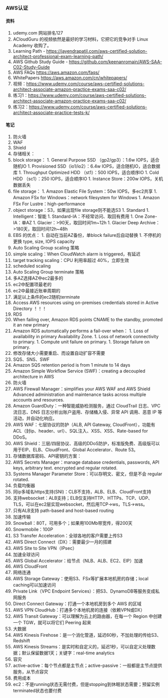 ### AWS认证

#### 资料
1. udemy.com 网站排名127
1. ACloudGuru 的视频依然是最好的学习材料，它把它的竞争对手 Linux Academy 收购了。
1. Learning Path - https://jayendrapatil.com/aws-certified-solution-architect-professional-exam-learning-path/
1. AWS Github Study Guide - https://github.com/keenanromain/AWS-SAA-C02-Study-Guide
1. AWS FAQs https://aws.amazon.com/faqs/
1. WhitePapers https://aws.amazon.com/cn/whitepapers/
1. 视频：https://www.udemy.com/course/aws-certified-solutions-architect-associate-amazon-practice-exams-saa-c02/
1. 练习1：https://www.udemy.com/course/aws-certified-solutions-architect-associate-amazon-practice-exams-saa-c02/
1. 练习2：https://www.udemy.com/course/aws-certified-solutions-architect-associate-practice-tests-k/

#### 笔记
1. 防火墙
  1. WAF
  1. Shield
1. 存储相关：
  1. block storage：
    1. General Purpose SSD （gp2/gp3）：1.6w IOPS，适合随机IO
    1. Provisioned SSD（io1/io2）：6.4w IOPS，适合随机IO，适合数据库
    1. Throughput Optimized HDD （st1）：500 IOPS，适合顺序IO
    1. Cold HDD （sc1）：250 IOPS，适合顺序IO
    1. Instance Store：200w IOPS，关机数据丢失
  1. file storage：
    1. Amazon Elastic File System：50w IOPS，多ec2共享
    1. Amazon FSx for Windows：network filesystem for Windows
    1. Amazon FSx For Lustre：high-performance
  1. object storage：S3，如果出现file storage则不能选S3
    1. Standard
    1. Intelligent：智能
    1. Standard-IA：不经常访问、取回有费用
    1. One Zone-IA：单AZ
    1. Glacier：>90天，取回时间1m~12h
    1. Glacier Deep Archive：>180天，取回时间12h~48h
  1. EBS 的优点：
    1. 自动在当前AZ备份，单block failure后自动替换
    1. 不停机的更换 type, size, IOPS capacity
1. Auto Scaling Group scaling 策略
  1. simple scaling：When CloudWatch alarm is triggered，有延迟
  1. target tracking scaling：CPU 利用率超过 40%，立即生效
  1. scheduled scaling
1. Auto Scaling Group terminate 策略
  1. 多AZ选择AZ中ec2最多的
  1. ec2中配置项最老的
  1. ec2中最接近账单周期的
  1. 满足以上条件的ec2随机terminate
1. Access AWS resources using on-premises credentials stored in Active Directory ！！！    
1. RDS
  1. When failing over, Amazon RDS points CNAME to the standby, promoted it an new primary
  1. Amazon RDS automatically performs a fail-over when：
    1. Loss of availability in primary Availability Zone.
    1. Loss of network connectivity to primary.
    1. Compute unit failure on primary.
    1. Storage failure on primary.
  1. 修改存储大小需要重启、而设置自动扩容不需要  
1. SQS、SNS、SWF
  1. Amazon SQS retention period is from 1 minute to 14 days
  1. Amazon Simple Workflow Service (SWF)：creating a decoupled architecture in AWS 
1. 防火墙
  1. AWS Firewall Manager：simplifies your AWS WAF and AWS Shield Advanced administration and maintenance tasks across multiple accounts and resources.
  1. Amazon GuardDuty：一种智能威胁检测服务，通过 CloudTrail 日志、VPC 流日志、DNS 日志分析出账户盗用、存储桶入侵、异常 API 调用、恶意 IP 等活动，并自动化响应。
  1. AWS WAF：七层协议的防护（ALB, API Gateway, CloudFront），功能有ACL（封ip、header、url）、SQL注入、XSS、XSS、Rate-based for DDoS。
  1. AWS Shield：三层/四层协议、高级的DDoS防护，标准版免费、高级版可以用于EIP、ELB、CloudFront、Global Accelerator、Route 53。
1. 存储数据库密码、API密钥的方案：
  1. AWS Secrets Manager：manage database credentials, passwords, API keys, arbitrary text. encrypted and regular rotated.
  1. Systems Manager Parameter Store：可以存明文、密文，但是不会 regular rotated.
1. 负载均衡器
  1. 同ip多域名https支持(SNI)：CLB不支持，ALB、ELB、CloudFront支持
  1. 支持websocket：ALB支持；ELB仅支持HTTP、HTTPs、TCP、UDP、TLS，可以在ec2层实现websocket，然后用TCP->ws，TLS->wss。
  1. 只有ALB支持 path-based and host-based routing
1. 加速传输
  1. Snowball：80T，可用多个；如果用100Mb带宽传，得200天  
  1. Snowmobile：100P
  1. S3 Transfer Acceleration：全球各地的客户需要上传S3
  1. AWS Direct Connect（DX）：需要最少一月的搭建
  1. AWS Site to Site VPN（IPsec）
1. 加速全球访问
  1. AWS Global Accelerator：给节点（NLB、ALB、EC2、EIP）加速
  1. AWS CloudFront
1. 网络连通
  1. AWS Storage Gateway：使用S3、FSx等扩展本地机房的存储；local caching可以加速访问
  1. Private Link（VPC Endpoint Services）：把S3、DynamoDB等服务变成私网服务
  1. Direct Connect Gateway：打通一个本地机房到多个 AWS 的区域
  1. AWS VPN CloudHub：打通多个本地机房的连接（依赖VPN或DX）
  1. AWS Transit Gateway：可以理解为云上的路由器，在每一个 Region 中创建一个 TGW，就可以将它们 Peering 起来
1. 大数据
  1. AWS Kinesis Firehose：是一个消化管道，延迟60秒，不加处理的传给S3、Redshift
  1. AWS Kinesis Streams：是实时和自定义的，延迟1秒，可以自定义处理数据；默认保留数据1天；关键字：real-time analytics
1. 容灾
  1. active-active：每个节点都是主节点；active-passive：一般都是主节点提供服务，从节点容灾
1. 费用成本
  1. ec2：不是running状态无需付费，但是stopping到休眠状态需要；预留实例terminated状态也要付费